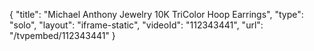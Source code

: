 {
    "title": "Michael Anthony Jewelry 10K TriColor Hoop Earrings",
    "type": "solo",
    "layout": "iframe-static",
    "videoId": "112343441",
    "url": "\/tvpembed\/112343441"
}
